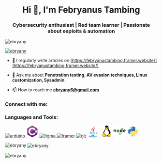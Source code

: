 <h1 align="center">Hi 👋, I'm Febryanus Tambing</h1>
<h3 align="center">Cybersecurity enthusiast | Red team learner | Passionate about exploits & automation</h3>

<p align="left"> <img src="https://komarev.com/ghpvc/?username=ebryany&label=Profile%20views&color=0e75b6&style=flat" alt="ebryany" /> </p>

<p align="left"> <a href="https://github.com/ryo-ma/github-profile-trophy"><img src="https://github-profile-trophy.vercel.app/?username=ebryany" alt="ebryany" /></a> </p>

- 📝 I regularly write articles on [https://febryanustambing.framer.website/](https://febryanustambing.framer.website/)

- 💬 Ask me about **Penetration testing, AV evasion techniques, Linux customization, Sysadmin**

- 📫 How to reach me **ebryany6@gmail.com**

<h3 align="left">Connect with me:</h3>
<p align="left">
</p>

<h3 align="left">Languages and Tools:</h3>
<p align="left"> <a href="https://www.arduino.cc/" target="_blank" rel="noreferrer"> <img src="https://cdn.worldvectorlogo.com/logos/arduino-1.svg" alt="arduino" width="40" height="40"/> </a> <a href="https://www.w3schools.com/cs/" target="_blank" rel="noreferrer"> <img src="https://raw.githubusercontent.com/devicons/devicon/master/icons/csharp/csharp-original.svg" alt="csharp" width="40" height="40"/> </a> <a href="https://www.figma.com/" target="_blank" rel="noreferrer"> <img src="https://www.vectorlogo.zone/logos/figma/figma-icon.svg" alt="figma" width="40" height="40"/> </a> <a href="https://www.framer.com/" target="_blank" rel="noreferrer"> <img src="https://www.vectorlogo.zone/logos/framer/framer-icon.svg" alt="framer" width="40" height="40"/> </a> <a href="https://git-scm.com/" target="_blank" rel="noreferrer"> <img src="https://www.vectorlogo.zone/logos/git-scm/git-scm-icon.svg" alt="git" width="40" height="40"/> </a> <a href="https://www.java.com" target="_blank" rel="noreferrer"> <img src="https://raw.githubusercontent.com/devicons/devicon/master/icons/java/java-original.svg" alt="java" width="40" height="40"/> </a> <a href="https://www.linux.org/" target="_blank" rel="noreferrer"> <img src="https://raw.githubusercontent.com/devicons/devicon/master/icons/linux/linux-original.svg" alt="linux" width="40" height="40"/> </a> <a href="https://nodejs.org" target="_blank" rel="noreferrer"> <img src="https://raw.githubusercontent.com/devicons/devicon/master/icons/nodejs/nodejs-original-wordmark.svg" alt="nodejs" width="40" height="40"/> </a> <a href="https://www.python.org" target="_blank" rel="noreferrer"> <img src="https://raw.githubusercontent.com/devicons/devicon/master/icons/python/python-original.svg" alt="python" width="40" height="40"/> </a> </p>

<p><img align="left" src="https://github-readme-stats.vercel.app/api/top-langs?username=ebryany&show_icons=true&locale=en&layout=compact" alt="ebryany" /></p>

<p>&nbsp;<img align="center" src="https://github-readme-stats.vercel.app/api?username=ebryany&show_icons=true&locale=en" alt="ebryany" /></p>

<p><img align="center" src="https://github-readme-streak-stats.herokuapp.com/?user=ebryany&" alt="ebryany" /></p>
